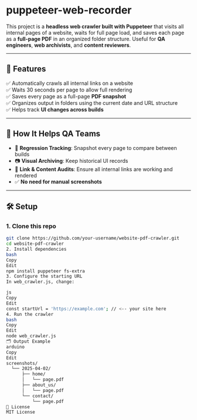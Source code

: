 # puppeteer-web-recorder

This project is a **headless web crawler built with Puppeteer** that visits all internal pages of a website, waits for full page load, and saves each page as a **full-page PDF** in an organized folder structure. Useful for **QA engineers**, **web archivists**, and **content reviewers**.

---

## 📌 Features

✅ Automatically crawls all internal links on a website  
✅ Waits 30 seconds per page to allow full rendering  
✅ Saves every page as a full-page **PDF snapshot**  
✅ Organizes output in folders using the current date and URL structure  
✅ Helps track **UI changes across builds**  

---

## 🚀 How It Helps QA Teams

- 🎯 **Regression Tracking**: Snapshot every page to compare between builds  
- 📷 **Visual Archiving**: Keep historical UI records  
- 🔎 **Link & Content Audits**: Ensure all internal links are working and rendered  
- ✅ **No need for manual screenshots**

---

## 🛠 Setup

### 1. Clone this repo

```bash
git clone https://github.com/your-username/website-pdf-crawler.git
cd website-pdf-crawler
2. Install dependencies
bash
Copy
Edit
npm install puppeteer fs-extra
3. Configure the starting URL
In web_crawler.js, change:

js
Copy
Edit
const startUrl = 'https://example.com'; // <-- your site here
4. Run the crawler
bash
Copy
Edit
node web_crawler.js
🗂 Output Example
arduino
Copy
Edit
screenshots/
  └── 2025-04-02/
      ├── home/
      │   └── page.pdf
      ├── about_us/
      │   └── page.pdf
      └── contact/
          └── page.pdf
📌 License
MIT License

